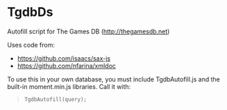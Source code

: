# TgdbDs
Autofill script for The Games DB (http://thegamesdb.net)

Uses code from:

* https://github.com/isaacs/sax-js
* https://github.com/nfarina/xmldoc

To use this in your own database, you must include TgdbAutofill.js and the
built-in moment.min.js libraries.  Call it with:

>`TgdbAutofill(query);`
